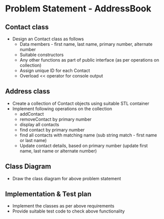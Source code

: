# Problem Statement - AddressBook

## Contact class
* Design an Contact class as follows
  * Data members - first name, last name, primary number, alternate number
  * Suitable constructors
  * Any other functions as part of public interface (as per operations on collection) 
  * Assign unique ID for each Contact
  * Overload <\< operator for console output

## Address class
  * Create a collection of Contact objects using suitable STL container
  * Implement following operations on the collection
    * addContact
    * removeContact by primary number
    * display all contacts
    * find contact by primary number
    * find all contacts with matching name (sub string match - first name or last name)
    * Update contact details, based on primary number (update first name, last name or alternate number)
    
## Class Diagram
* Draw the class diagram for above problem statement

## Implementation & Test plan
* Implement the classes as per above requirements
* Provide suitable test code to check above functionality


